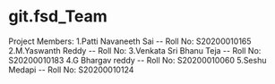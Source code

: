 # git.fsd_Team



Project Members:
1.Patti Navaneeth Sai       -- Roll No: S20200010165
2.M.Yaswanth Reddy          -- Roll No:
3.Venkata Sri Bhanu Teja    -- Roll No: S20200010183
4.G Bhargav reddy           -- Roll No: S20200010060
5.Seshu Medapi              -- Roll No: S20200010124
